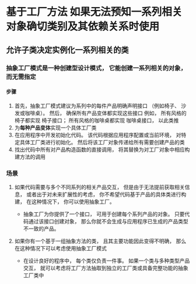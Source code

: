 # 基于工厂方法 如果无法预知一系列相关对象确切类别及其依赖关系时使用

## 允许子类决定实例化一系列相关的类

### 抽象工厂模式是一种创建型设计模式， 它能创建一系列相关的对象， 而无需指定
#### 步骤
1. 首先，抽象工厂模式建议为系列中的每件产品明确声明接口 （例如椅子、 沙发或咖啡桌）。 然后， 确保所有产品变体都实现这些接口 例如， 所有风格的椅子都实现 椅子接口； 所有风格的咖啡桌都实现 咖啡桌接口， 以此类推
2. 为**每种产品变体**实现一个具体工厂类
3. 在应用程序中开发初始化代码。 该代码根据应用程序配置或当前环境， 对特定具体工厂类进行初始化。 然后将该工厂对象传递给所有需要创建产品的类
4. 找出代码中所有对产品构造函数的直接调用， 将其替换为对工厂对象中相应构建方法的调用
### 场景
1.  如果代码需要与多个不同系列的相关产品交互， 但是由于无法提前获取相关信息， 或者出于对未来扩展性的考虑， 你不希望代码基于产品的具体类进行构建， 在这种情况下， 你可以使用抽象工厂。
    * 抽象工厂为你提供了一个接口， 可用于创建每个系列产品的对象。 只要代码通过该接口创建对象， 那么你就不会生成与应用程序已生成的产品类型不一致的产品。
    
2. 如果你有一个基于一组抽象方法的类， 且其主要功能因此变得不明确， 那么在这种情况下可以考虑使用抽象工厂模式
    * 在设计良好的程序中， 每个类仅负责一件事。 如果一个类与多种类型产品交互， 就可以考虑将工厂方法抽取到独立的工厂类或具备完整功能的抽象工厂类中
    
